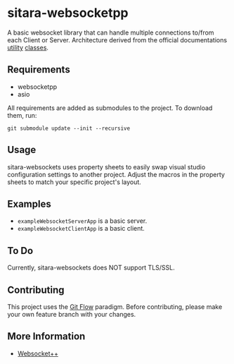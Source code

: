 # sitara-websocketpp

A basic websocket library that can handle multiple connections to/from each Client or Server.  Architecture derived from the official documentations [utility](https://github.com/zaphoyd/websocketpp/tree/master/tutorials/utility_client)
[classes](https://github.com/zaphoyd/websocketpp/tree/master/tutorials/utility_server).

## Requirements
* websocketpp
* asio

All requirements are added as submodules to the project.  To download them, run:

```
git submodule update --init --recursive
```

## Usage
sitara-websockets uses property sheets to easily swap visual studio configuration settings to another project.  Adjust the macros in the property sheets to match your specific project's layout.

## Examples
* `exampleWebsocketServerApp` is a basic server.
* `exampleWebsocketClientApp` is a basic client.

## To Do
Currently, sitara-websockets does NOT support TLS/SSL.

## Contributing
This project uses the [Git Flow](http://nvie.com/posts/a-successful-git-branching-model/) paradigm.  Before contributing, please make your own feature branch with your changes.

## More Information
* [Websocket++](https://www.zaphoyd.com/websocketpp/)
